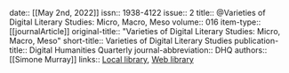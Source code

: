 date:: [[May 2nd, 2022]]
issn:: 1938-4122
issue:: 2
title:: @Varieties of Digital Literary Studies: Micro, Macro, Meso
volume:: 016
item-type:: [[journalArticle]]
original-title:: "Varieties of Digital Literary Studies: Micro, Macro, Meso"
short-title:: Varieties of Digital Literary Studies
publication-title:: Digital Humanities Quarterly
journal-abbreviation:: DHQ
authors:: [[Simone Murray]]
links:: [Local library](zotero://select/groups/2386895/items/QME39ZKF), [Web library](https://www.zotero.org/groups/2386895/items/QME39ZKF)
